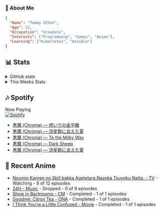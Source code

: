 ### 👋 About Me
```json
{
  "Name": "Tommy Othen",
  "Age": 22,
  "Occupation": "Graudate",
  "Interests": ["Programming", "Games", "Anime"],
  "Learning": ["Kubernetes", "Ansible"]
}
```

## 📊 Stats
<details>
  <summary>GitHub stats</summary>
  <a href="https://github.com/anuraghazra/github-readme-stats">
    <img src="https://github-readme-stats.vercel.app/api?username=tommyothen&show_icons=true&count_private=true&hide=prs,issues">
  </a>
</details>

<details>
  <summary>This Weeks Stats</summary>
  <a href="https://github.com/anuraghazra/github-readme-stats">
    <img src="https://github-readme-stats.vercel.app/api/wakatime?username=tommyothen&cache_seconds=1800&custom_title=Top%20Languages">
  </a>
</details>

## 🎶 Spotify
Now Playing\
[![Spotify](https://novatorem-dasushiasian.vercel.app/api/spotify)](https://open.spotify.com/user/g90805640970)
<!-- LASTFM:START -->
* [黒魔 &lpar;Chroma&rpar; — 想いでの金平糖](https://www.last.fm/music/%E9%BB%92%E9%AD%94+&lpar;Chroma&rpar;/_/%E6%83%B3%E3%81%84%E3%81%A7%E3%81%AE%E9%87%91%E5%B9%B3%E7%B3%96)
* [黒魔 &lpar;Chroma&rpar; — 流星群に会えた夏](https://www.last.fm/music/%E9%BB%92%E9%AD%94+&lpar;Chroma&rpar;/_/%E6%B5%81%E6%98%9F%E7%BE%A4%E3%81%AB%E4%BC%9A%E3%81%88%E3%81%9F%E5%A4%8F)
* [黒魔 &lpar;Chroma&rpar; — To the Milky Way](https://www.last.fm/music/%E9%BB%92%E9%AD%94+&lpar;Chroma&rpar;/_/To+the+Milky+Way)
* [黒魔 &lpar;Chroma&rpar; — Dark Sheep](https://www.last.fm/music/%E9%BB%92%E9%AD%94+&lpar;Chroma&rpar;/_/Dark+Sheep)
* [黒魔 &lpar;Chroma&rpar; — 流星群に会えた夏](https://www.last.fm/music/%E9%BB%92%E9%AD%94+&lpar;Chroma&rpar;/_/%E6%B5%81%E6%98%9F%E7%BE%A4%E3%81%AB%E4%BC%9A%E3%81%88%E3%81%9F%E5%A4%8F)<!-- LASTFM:END -->

## 🗻 Recent Anime
<!-- ANIME-LIST:START -->
* [Noumin Kanren no Skill bakka Agetetara Nazeka Tsuyoku Natta. - TV](https://myanimelist.net/anime/51128/Noumin_Kanren_no_Skill_bakka_Agetetara_Nazeka_Tsuyoku_Natta) - Watching - 9 of 12 episodes
* [24H - Music](https://myanimelist.net/anime/15527/24H) - Dropped - 0 of 9 episodes
* [Show in Backrooms - CM](https://myanimelist.net/anime/55356/Show_in_Backrooms) - Completed - 1 of 1 episodes
* [Goodme: Citron Tea - ONA](https://myanimelist.net/anime/54545/Goodme__Citron_Tea) - Completed - 1 of 1 episodes
* [I Think You&#39;re a Little Confused - Movie](https://myanimelist.net/anime/44776/I_Think_Youre_a_Little_Confused) - Completed - 1 of 1 episodes<!-- ANIME-LIST:END -->
